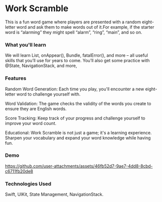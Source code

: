 # Work Scramble
This is a fun word game where players are presented with a random eight-letter word and ask them to make words out of it.For example, if the starter word is “alarming” they might spell “alarm”, “ring”, “main”, and so on.

### What you'll learn
We will learn List, onAppear(), Bundle, fatalError(), and more – all useful skills that you’ll use for years to come. You’ll also get some practice with @State, NavigationStack, and more,

### Features
Random Word Generation: Each time you play, you'll encounter a new eight-letter word to challenge yourself with.

Word Validation: The game checks the validity of the words you create to ensure they are English words.

Score Tracking: Keep track of your progress and challenge yourself to improve your word count.

Educational: Work Scramble is not just a game; it's a learning experience. Sharpen your vocabulary and expand your word knowledge while having fun.

### Demo
https://github.com/user-attachments/assets/46fb52d7-9ae7-4dd8-8cbd-c6711fb20de8


### Technologies Used
Swift,
UIKit,
State Management,
NavigationStack.
